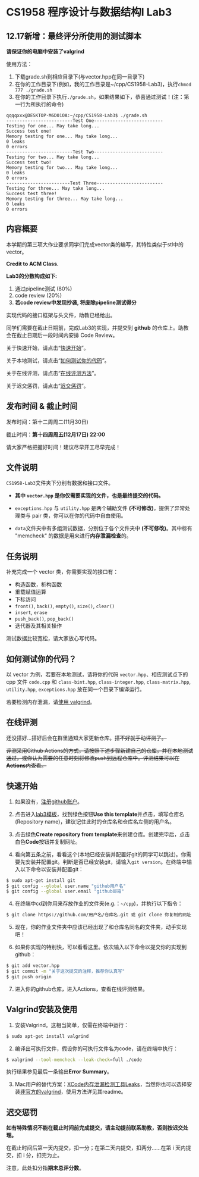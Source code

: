 # CS1958 程序设计与数据结构Ⅰ Lab3

## 12.17新增：最终评分所使用的测试脚本
**请保证你的电脑中安装了valgrind**

使用方法：
1. 下载grade.sh到相应目录下(与vector.hpp在同一目录下)
2. 在你的工作目录下(例如，我的工作目录是~/cpp/CS1958-Lab3)，执行`chmod 777 ./grade.sh`
3. 在你的工作目录下执行`./grade.sh`，如果结果如下，恭喜通过测试！(注：第一行为所执行的命令)
```shell
qqqqxxx@DESKTOP-M6D01OA:~/cpp/CS1958-Lab3$ ./grade.sh
-------------------------Test One--------------------------
Testing for one... May take long...
Success test one!
Memory testing for one... May take long...
0 leaks
0 errors
-------------------------Test Two--------------------------
Testing for two... May take long...
Success test two!
Memory testing for two... May take long...
0 leaks
0 errors
------------------------Test Three-------------------------
Testing for three... May take long...
Success test three!
Memory testing for three... May take long...
0 leaks
0 errors
```

## 内容概要

本学期的第三项大作业要求同学们完成vector类的编写，其特性类似于stl中的vector。

**Credit to ACM Class.**

**Lab3的分数构成如下:**

1. 通过pipeline测试 (80%)
2. code review (20%)
3. **若code review中发现抄袭, 将废除pipeline测试得分**

实现代码的接口框架与头文件，助教已经给出。

同学们需要在截止日期前，完成Lab3的实现，并提交到 **github** 的仓库上。助教会在截止日期后一段时间内安排 Code Review。

关于快速开始，请点击“[快速开始](#快速开始)”。

关于本地测试，请点击“[如何测试你的代码](#如何测试你的代码)”。

关于在线评测，请点击“[在线评测方法](#在线评测)”。

关于迟交惩罚，请点击“[迟交惩罚](#迟交惩罚)”。

## 发布时间 & 截止时间

发布时间：第十二周周二(11月30日)

截止时间：**第十四周周五(12月17日) 22:00**

请大家严格把握好时间！建议尽早开工尽早完成！

## 文件说明

`CS1958-Lab3`文件夹下分别有数据和接口文件。

* **其中 `vector.hpp` 是你仅需要实现的文件，也是最终提交的代码。**

* `exceptions.hpp` 与 `utility.hpp` 是两个辅助文件 **(不可修改)**，提供了异常处理类与 pair 类，你可以在你的代码中自由使用。
* `data`文件夹中有多组测试数据，分别位于各个文件夹中 **(不可修改)**。其中标有 "memcheck" 的数据是用来进行**内存泄漏检查**的。

## 任务说明

补充完成一个 vector 类，你需要实现的接口有：

* 构造函数，析构函数
* 重载赋值运算
* 下标访问
* `front()`, `back()`, `empty()`, `size()`, `clear()`
* `insert`, `erase`
* `push_back()`, `pop_back()`
* 迭代器及其相关操作

测试数据比较宽松，请大家放心写代码。

## 如何测试你的代码？

以 vector 为例，若要在本地测试，请将你的代码 `vector.hpp`、相应测试点下的 cpp 文件 `code.cpp`  和 `class-bint.hpp`, `class-integer.hpp`, `class-matrix.hpp`, `utility.hpp`, `exceptions.hpp` 放在同一个目录下编译运行。

若要检测内存泄漏，请[使用 valgrind](Valgrind使用)。

## 在线评测

还没搭好...搭好后会在群里通知大家更新仓库。~~搭不好就手动评测了。~~

~~评测采用Github Actions的方式，请按照下述步骤新建自己的仓库，并在本地测试通过，或你认为需要的任意时刻将修改push到远程仓库中。评测结果可以在**Actions**内查看。~~

## 快速开始

1. 如果没有，[注册github账户](https://github.com/signup)。

2. 点击进入[lab3模板](https://github.com/q4x3/CS1958-Lab3)，找到绿色按钮**Use this template**并点击，填写仓库名(Repository name)，建议记住此时的仓库名和仓库名左侧的用户名。

3. 点击绿色**Create repository from template**来创建仓库。创建完毕后，点击白色**Code**按钮并复制网址。

4. 看向第五条之前，看看这个(本地已经安装并配置好git的同学可以跳过)。你需要先安装并配置git。判断是否已经安装git，请输入`git version`。在终端中输入以下命令以安装并配置git：
```bash
$ sudo apt-get install git
$ git config --global user.name "github用户名"
$ git config --global user.email "github邮箱"
```

4. 在终端中cd到你用来存放作业的文件夹(e.g.：`~/cpp`)，并执行以下指令：
```bash
$ git clone https://github.com/用户名/仓库名.git 或 git clone 你复制的网址
```

5. 现在，你的作业文件夹中应该已经出现了和仓库名同名的文件夹，动手实现吧！

6. 如果你实现的特别快，可以看看这里。依次输入以下命令以提交你的实现到github：
```bash
$ git add vector.hpp
$ git commit -m "关于这次提交的注释，推荐你认真写"
$ git push origin
```

7. 进入你的github仓库，进入Actions，查看在线评测结果。

## Valgrind安装及使用

1. 安装Valgrind。这相当简单，仅需在终端中运行：
```bash
$ sudo apt-get install valgrind
```

2. 编译出可执行文件，假设你的可执行文件名为code，请在终端中执行：
```bash
$ valgrind --tool-memcheck --leak-check=full ./code
```
执行结果参见最后一条输出**Error Summary**。

3. Mac用户的替代方案：[XCode内存泄漏检测工具Leaks](https://www.jianshu.com/p/b96b4bd61f9b)，当然你也可以选择安装[非官方的valgrind](https://github.com/LouisBrunner/valgrind-macos)，使用方法详见其readme。

## 迟交惩罚

**如有特殊情况不能在截止时间前完成提交，请主动提前联系助教，否则按迟交处理。**

在截止时间后第一天内提交，扣一分；在第二天内提交，扣两分……在第 i 天内提交，扣 i 分，扣完为止。

注意，此处扣分指**期末总评分数**。

